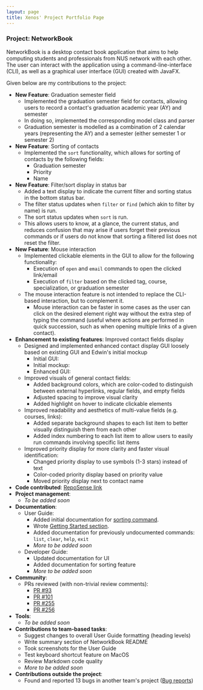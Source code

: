 ```yaml
---
layout: page
title: Xenos' Project Portfolio Page
---
```


### Project: NetworkBook

NetworkBook is a desktop contact book application that aims to help computing students and professionals from NUS network with each other. The user can interact with the application using a command-line-interface (CLI), as well as a graphical user interface (GUI) created with JavaFX.

Given below are my contributions to the project:

* **New Feature**: Graduation semester field
    * Implemented the graduation semester field for contacts, allowing users to record a contact's graduation academic year (AY) and semester
    * In doing so, implemented the corresponding model class and parser
    * Graduation semester is modelled as a combination of 2 calendar years (representing the AY) and a semester (either semester 1 or semester 2)
* **New Feature**: Sorting of contacts
    * Implemented the `sort` functionality, which allows for sorting of contacts by the following fields:
        * Graduation semester
        * Priority
        * Name
* **New Feature**: Filter/sort display in status bar
    * Added a text display to indicate the current filter and sorting status in the bottom status bar.
    * The filter status updates when `filter` or `find` (which akin to filter by name) is run.
    * The sort status updates when `sort` is run.
    * This allows users to know, at a glance, the current status, and reduces confusion that may arise if users forget their previous commands or if users do not know that sorting a filtered list does not reset the filter.
* **New Feature**: Mouse interaction
    * Implemented clickable elements in the GUI to allow for the following functionality:
        * Execution of `open` and `email` commands to open the clicked link/email
        * Execution of `filter` based on the clicked tag, course, specialization, or graduation semester
    * The mouse interaction feature is not intended to replace the CLI-based interaction, but to complement it.
        * Mouse interaction can be faster in some cases as the user can click on the desired element right way without the extra step of typing the command (useful where actions are performed in quick succession, such as when opening multiple links of a given contact).
* **Enhancement to existing features**: Improved contact fields display
    * Designed and implemented enhanced contact display GUI loosely based on existing GUI and Edwin's initial mockup
        * Initial GUI:
        * Initial mockup:
        * Enhanced GUI:
    * Improved visuals of general contact fields:
        * Added background colors, which are color-coded to distinguish between external hyperlinks, regular fields, and empty fields
        * Adjusted spacing to improve visual clarity
        * Added highlight on hover to indicate clickable elements
    * Improved readability and aesthetics of multi-value fields (e.g. courses, links):
        * Added separate background shapes to each list item to better visually distinguish them from each other
        * Added index numbering to each list item to allow users to easily run commands involving specific list items
    * Improved priority display for more clarity and faster visual identification:
        * Changed priority display to use symbols (1-3 stars) instead of text
        * Color-coded priority display based on priority value
        * Moved priority display next to contact name
* **Code contributed**: [RepoSense link](https://nus-cs2103-ay2324s1.github.io/tp-dashboard/?search=xenosf&breakdown=true)
* **Project management**:
    * _To be added soon_
* **Documentation**:
    * User Guide:
        * Added initial documentation for [sorting command](../UserGuide.md#sort-contacts-list-sort-by-order).
        * Wrote [Getting Started section](../UserGuide.md#getting-started).
        * Added documentation for previously undocumented commands: `list`, `clear`, `help`, `exit`
        * _More to be added soon_
    * Developer Guide:
        * Updated documentation for UI
        * Added documentation for sorting feature
        * _More to be added soon_
* **Community**:
    * PRs reviewed (with non-trivial review comments):
        * [PR #93](https://github.com/AY2324S1-CS2103T-T08-2/tp/pull/93)
        * [PR #101](https://github.com/AY2324S1-CS2103T-T08-2/tp/pull/101)
        * [PR #255](https://github.com/AY2324S1-CS2103T-T08-2/tp/pull/255)
        * [PR #256](https://github.com/AY2324S1-CS2103T-T08-2/tp/pull/256)
* **Tools**:
    * _To be added soon_
* **Contributions to team-based tasks**:
    * Suggest changes to overall User Guide formatting (heading levels)
    * Write summary section of NetworkBook README
    * Took screenshots for the User Guide
    * Test keyboard shortcut feature on MacOS
    * Review Markdown code quality
    * _More to be added soon_
* **Contributions outside the project**:
    * Found and reported 13 bugs in another team's project ([Bug reports](https://github.com/xenosf/ped/issues))
